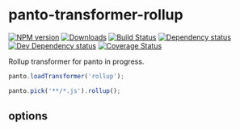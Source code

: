 # panto-transformer-rollup
[![NPM version][npm-image]][npm-url] [![Downloads][downloads-image]][npm-url] [![Build Status][travis-image]][travis-url] [![Dependency status][david-dm-image]][david-dm-url] [![Dev Dependency status][david-dm-dev-image]][david-dm-dev-url] [![Coverage Status][coveralls-image]][coveralls-url]

Rollup transformer for panto in progress.

```js
panto.loadTransformer('rollup');

panto.pick('**/*.js').rollup();
```

## options

[npm-url]: https://npmjs.org/package/panto-transformer-rollup
[downloads-image]: http://img.shields.io/npm/dm/panto-transformer-rollup.svg
[npm-image]: http://img.shields.io/npm/v/panto-transformer-rollup.svg
[travis-url]: https://travis-ci.org/pantojs/panto-transformer-rollup
[travis-image]: http://img.shields.io/travis/pantojs/panto-transformer-rollup.svg
[david-dm-url]:https://david-dm.org/pantojs/panto-transformer-rollup
[david-dm-image]:https://david-dm.org/pantojs/panto-transformer-rollup.svg
[david-dm-dev-url]:https://david-dm.org/pantojs/panto-transformer-rollup#info=devDependencies
[david-dm-dev-image]:https://david-dm.org/pantojs/panto-transformer-rollup/dev-status.svg
[coveralls-image]:https://coveralls.io/repos/github/pantojs/panto-transformer-rollup/badge.svg?branch=master
[coveralls-url]:https://coveralls.io/github/pantojs/panto-transformer-rollup?branch=master
